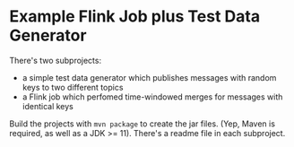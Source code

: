 # Example Flink Job plus Test Data Generator
There's two subprojects:
- a simple test data generator which publishes messages with random keys to two different topics
- a Flink job which perfomed time-windowed merges for messages with identical keys

Build the projects with `mvn package` to create the jar files. (Yep, Maven is required, as well as a JDK >= 11).
There's a readme file in each subproject.
